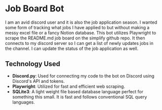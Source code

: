 # Job Board Bot

I am an avid discord user and it is also the job application season. I wanted some form of tracking what jobs I have applied to but without making a messy excel file or a fancy Notion database. This bot utilizes Playwright to scrape the README.md job board on the simplify github repo. It then connects to my discord server so I can get a list of newly updates jobs in the channel. I can update the status of the job application as well.

## Technology Used

- **Discord.py**: Used for connecting my code to the bot on Discord using Discord's API and tokens.
- **Playwright**: Utilized for fast and efficient web scraping.
- **SQLite3**: A light weight file based database language perfect for something this small. It is fast and follows conventional SQL query languages.